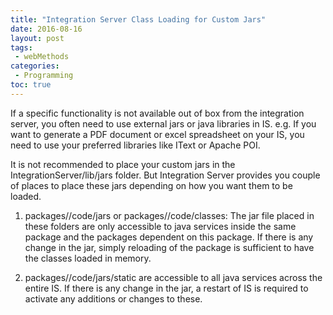 ```yaml
---
title: "Integration Server Class Loading for Custom Jars"
date: 2016-08-16
layout: post
tags:
 - webMethods
categories:
 - Programming 
toc: true
---
```

If a specific functionality is not available out of box from the integration server, you often need to use external jars or java libraries in IS. e.g. If you want to generate a PDF document or excel spreadsheet on your IS, you need to use your preferred libraries like IText or Apache POI. 

It is not recommended to place your custom jars in the IntegrationServer/lib/jars folder. But Integration Server provides you couple of places to place these jars depending on how you want them to be loaded. 

1. packages/<package name>/code/jars or packages/<package name>/code/classes:  The jar file placed in these folders are only accessible to java services inside the same package and the packages dependent on this package. If there is any change in the jar, simply reloading of the package is sufficient to have the classes loaded in memory. 

2. packages/<package name>/code/jars/static are accessible to all java services across the entire IS. If there is any change in the jar, a restart of IS is required to activate any additions or changes to these.


